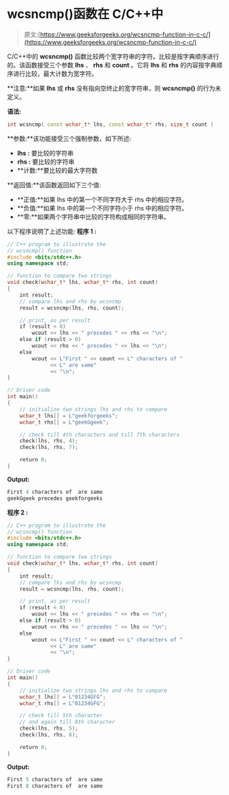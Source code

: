 # wcsncmp()函数在 C/C++中

> 原文:[https://www.geeksforgeeks.org/wcsncmp-function-in-c-c/](https://www.geeksforgeeks.org/wcsncmp-function-in-c-c/)

C/C++中的 **wcsncmp()** 函数比较两个宽字符串的字符。比较是按字典顺序进行的。该函数接受三个参数 **lhs** 、 **rhs** 和 **count** 。它将 **lhs** 和 **rhs** 的内容按字典顺序进行比较，最大计数为宽字符。

**注意:**如果 **lhs** 或 **rhs** 没有指向空终止的宽字符串，则 **wcsncmp()** 的行为未定义。

**语法:**

```cpp
int wcsncmp( const wchar_t* lhs, const wchar_t* rhs, size_t count )
```

**参数:**该功能接受三个强制参数，如下所述:

*   **lhs :** 要比较的字符串
*   **rhs :** 要比较的字符串
*   **计数:**要比较的最大字符数

**返回值:**该函数返回如下三个值:

*   **正值:**如果 lhs 中的第一个不同字符大于 rhs 中的相应字符。
*   **负值:**如果 lhs 中的第一个不同字符小于 rhs 中的相应字符。
*   **零:**如果两个字符串中比较的字符构成相同的字符串。

以下程序说明了上述功能:
**程序 1 :**

```cpp
// C++ program to illustrate the
// wcsncmp() function
#include <bits/stdc++.h>
using namespace std;

// function to compare two strings
void check(wchar_t* lhs, wchar_t* rhs, int count)
{
    int result;
    // compare lhs and rhs by wcsncmp
    result = wcsncmp(lhs, rhs, count);

    // print, as per result
    if (result < 0)
        wcout << lhs << " precedes " << rhs << "\n";
    else if (result > 0)
        wcout << rhs << " precedes " << lhs << "\n";
    else
        wcout << L"First " << count << L" characters of "
              << L" are same"
              << "\n";
}

// Driver code
int main()
{
    // initialize two strings lhs and rhs to compare
    wchar_t lhs[] = L"geekforgeeks";
    wchar_t rhs[] = L"geekGgeek";

    // check till 4th characters and till 7th characters
    check(lhs, rhs, 4);
    check(lhs, rhs, 7);

    return 0;
}
```

**Output:**

```cpp
First 4 characters of  are same
geekGgeek precedes geekforgeeks

```

**程序 2 :**

```cpp
// C++ program to illustrate the
// wcsncmp() function
#include <bits/stdc++.h>
using namespace std;

// function to compare two strings
void check(wchar_t* lhs, wchar_t* rhs, int count)
{
    int result;
    // compare lhs and rhs by wcsncmp
    result = wcsncmp(lhs, rhs, count);

    // print, as per result
    if (result < 0)
        wcout << lhs << " precedes " << rhs << "\n";
    else if (result > 0)
        wcout << rhs << " precedes " << lhs << "\n";
    else
        wcout << L"First " << count << L" characters of "
              << L" are same"
              << "\n";
}

// Driver code
int main()
{
    // initialize two strings lhs and rhs to compare
    wchar_t lhs[] = L"01234GFG";
    wchar_t rhs[] = L"01234GFG";

    // check till 5th character
    // and again till 8th character
    check(lhs, rhs, 5);
    check(lhs, rhs, 8);

    return 0;
}
```

**Output:**

```cpp
First 5 characters of  are same
First 8 characters of  are same

```